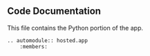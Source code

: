 
```{include} README.md
```

## Code Documentation

This file contains the Python portion of the app.

```{eval-rst}
.. automodule:: hosted.app
    :members:
```